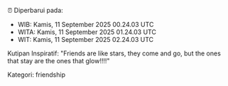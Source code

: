 ⏰ Diperbarui pada:
- WIB: Kamis, 11 September 2025 00.24.03 UTC
- WITA: Kamis, 11 September 2025 01.24.03 UTC
- WIT: Kamis, 11 September 2025 02.24.03 UTC

Kutipan Inspiratif:
"Friends are like stars, they come and go, but the ones that stay are the ones that glow!!!!"


Kategori: friendship

